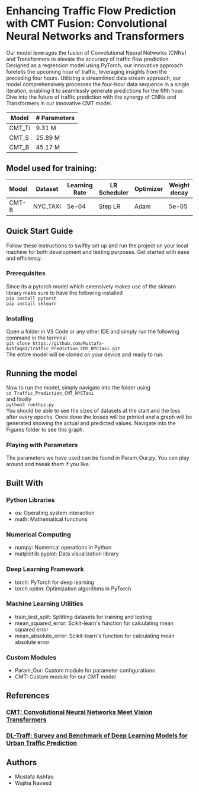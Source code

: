 # Enhancing Traffic Flow Prediction with CMT Fusion: Convolutional Neural Networks and Transformers

Our model leverages the fusion of Convolutional Neural Networks (CNNs) and Transformers to elevate the accuracy of traffic flow prediction. Designed as a regression model using PyTorch, our innovative approach foretells the upcoming hour of traffic, leveraging insights from the preceding four hours. Utilizing a streamlined data stream approach, our model comprehensively processes the four-hour data sequence in a single iteration, enabling it to seamlessly generate predictions for the fifth hour. Dive into the future of traffic prediction with the synergy of CNNs and Transformers in our innovative CMT model.

| Model         | # Parameters |
|---------------|--------------|
| CMT_Ti        | 9.31 M       |
| CMT_S         | 25.89 M      |
| CMT_B         | 45.17 M      |

## Model used for training:
| Model  | Dataset  | Learning Rate | LR Scheduler | Optimizer | Weight decay |
|--------|----------|---------------|--------------|-----------|--------------|
| CMT-B  | NYC_TAXI | 5e-04         | Step LR      | Adam      | 5e-05        |

## Quick Start Guide

Follow these instructions to swiftly set up and run the project on your local machine for both development and testing purposes. Get started with ease and efficiency.

### Prerequisites

Since its a pytorch model which extensively makes use of the sklearn library make sure to have the following installed     
```pip install pytorch```      
```pip install sklearn```

### Installing

Open a folder in VS Code or any other IDE and simply run the following command in the terminal     
```git clone https://github.com/Mustafa-Ashfaq81/Traffic_Prediction_CMT_NYCTaxi.git```       
The entire model will be cloned on your device and ready to run.

## Running the model

Now to run the model, simply navigate into the folder using           
```cd Traffic_Prediction_CMT_NYCTaxi```     
and finally     
```python3 runthis.py```        
You should be able to see the sizes of datasets at the start and the loss after every epochs. Once done the losses will be printed and a graph will be generated showing the actual and predicted values. Navigate into the Figures folder to see this graph.

### Playing with Parameters

The parameters we have used can be found in Param_Our.py. You can play around and tweak them if you like.

## Built With
### Python Libraries
- os: Operating system interaction      
- math: Mathematical functions   
### Numerical Computing
- numpy: Numerical operations in Python   
- matplotlib.pyplot: Data visualization library  
### Deep Learning Framework
- torch: PyTorch for deep learning    
- torch.optim: Optimization algorithms in PyTorch 
### Machine Learning Utilities
- train_test_split: Splitting datasets for training and testing
- mean_squared_error: Scikit-learn's function for calculating mean squared error
- mean_absolute_error: Scikit-learn's function for calculating mean absolute error
### Custom Modules
- Param_Our: Custom module for parameter configurations
- CMT: Custom module for our CMT model

## References
### [CMT: Convolutional Neural Networks Meet Vision Transformers](https://arxiv.org/abs/2107.06263v2)
### [DL-Traff: Survey and Benchmark of Deep Learning Models for Urban Traffic Prediction](https://arxiv.org/abs/2108.09091)

## Authors
- Mustafa Ashfaq 
- Wajiha Naveed
